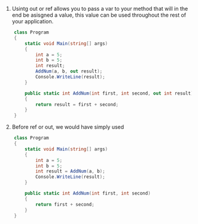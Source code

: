 1. Usintg out or ref allows you to pass a var to your method that will in the end be asisgned a value, this value can be used throughout the rest of your application.
```cs
    class Program
    {
        static void Main(string[] args)
        {
            int a = 5;
            int b = 5;
            int result;
            AddNum(a, b, out result);
            Console.WriteLine(result);
        }

        public static int AddNum(int first, int second, out int result)
        {
            return result = first + second;
        }
    }
```
2. Before ref or out, we would have simply used
```cs
    class Program
    {
        static void Main(string[] args)
        {
            int a = 5;
            int b = 5;
            int result = AddNum(a, b);
            Console.WriteLine(result);
        }

        public static int AddNum(int first, int second)
        {
            return first + second;
        }
    }
```
